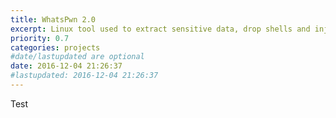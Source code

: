 ```yaml
---
title: WhatsPwn 2.0
excerpt: Linux tool used to extract sensitive data, drop shells and inject backdoor payloads on any android device.
priority: 0.7
categories: projects
#date/lastupdated are optional
date: 2016-12-04 21:26:37
#lastupdated: 2016-12-04 21:26:37
---
```


Test
